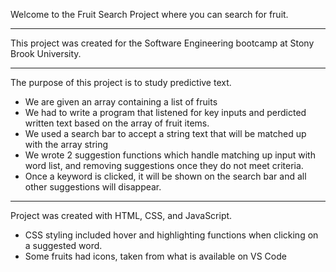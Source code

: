 Welcome to the Fruit Search Project where you can search for fruit.

____________________________________________________________________
This project was created for the Software Engineering bootcamp at Stony Brook University.

____________________________________________________________________
The purpose of this project is to study predictive text.
- We are given an array containing a list of fruits
- We had to write a program that listened for key inputs and perdicted written text based on the array of fruit items.
- We used a search bar to accept a string text that will be matched up with the array string
- We wrote 2 suggestion functions which handle matching up input with word list, and removing suggestions once they do not meet criteria.
- Once a keyword is clicked, it will be shown on the search bar and all other suggestions will disappear.

____________________________________________________________________
Project was created with HTML, CSS, and JavaScript.
- CSS styling included hover and highlighting functions when clicking on a suggested word.
- Some fruits had icons, taken from what is available on VS Code